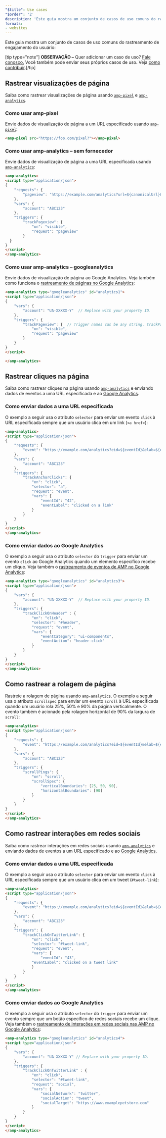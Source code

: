 ```yaml
---
"$title": Use cases
"$order": '2'
description: 'Este guia mostra um conjunto de casos de uso comuns do rastreamento de engajamento do usuário: OBSERVAÇÃO – Quer adicionar um caso de uso? Fale conosco.'
formats:
- websites
---
```


Este guia mostra um conjunto de casos de uso comuns do rastreamento de engajamento do usuário:

[tip type="note"] <strong>OBSERVAÇÃO –</strong> Quer adicionar um caso de uso? [Fale conosco.](https://github.com/ampproject/docs/issues/new) Você também pode enviar seus próprios casos de uso. Veja [como contribuir](../../../../documentation/guides-and-tutorials/contribute/index.md).[/tip]

## Rastrear visualizações de página

Saiba como rastrear visualizações de página usando [`amp-pixel`](../../../../documentation/components/reference/amp-pixel.md) e [`amp-analytics`](../../../../documentation/components/reference/amp-analytics.md).

### Como usar amp-pixel

Envie dados de visualização de página a um URL especificado usando [`amp-pixel`](../../../../documentation/components/reference/amp-pixel.md):

```html
<amp-pixel src="https://foo.com/pixel?"></amp-pixel>
```

### Como usar amp-analytics – sem fornecedor

Envie dados de visualização de página a uma URL especificada usando [`amp-analytics`](../../../../documentation/components/reference/amp-analytics.md):

```html
<amp-analytics>
<script type="application/json">
{
    "requests": {
        "pageview": "https://example.com/analytics?url=${canonicalUrl}&title=${title}&acct=${account}"
    },
    "vars": {
        "account": "ABC123"
    },
    "triggers": {
        "trackPageview": {
            "on": "visible",
            "request": "pageview"
        }
  }
}
</script>
</amp-analytics>
```

### Como usar amp-analytics – googleanalytics

Envie dados de visualização de página ao Google Analytics. Veja também como funciona o [rastreamento de páginas no Google Analytics](https://developers.google.com/analytics/devguides/collection/amp-analytics/#page_tracking):

```html
<amp-analytics type="googleanalytics" id="analytics1">
<script type="application/json">
{
    "vars": {
        "account": "UA-XXXXX-Y"  // Replace with your property ID.
    },
    "triggers": {
        "trackPageview": {  // Trigger names can be any string. trackPageview is not a required name.
            "on": "visible",
            "request": "pageview"
        }
    }
}
</script>

</amp-analytics>
```

## Rastrear cliques na página <a name="tracking-page-clicks"></a>

Saiba como rastrear cliques na página usando [`amp-analytics`](../../../../documentation/components/reference/amp-analytics.md) e enviando dados de eventos a uma URL especificada e ao [Google Analytics](https://developers.google.com/analytics/devguides/collection/amp-analytics/).

### Como enviar dados a uma URL especificada

O exemplo a seguir usa o atributo `selector` para enviar um evento `click` à URL especificada sempre que um usuário clica em um link (`<a href>`):

```html
<amp-analytics>
<script type="application/json">
{
    "requests": {
        "event": "https://example.com/analytics?eid=${eventId}&elab=${eventLabel}&acct=${account}"
    },
    "vars": {
        "account": "ABC123"
    },
    "triggers": {
        "trackAnchorClicks": {
            "on": "click",
            "selector": "a",
            "request": "event",
            "vars": {
                "eventId": "42",
                "eventLabel": "clicked on a link"
            }
        }
    }
}
</script>
</amp-analytics>
```

### Como enviar dados ao Google Analytics

O exemplo a seguir usa o atributo `selector` do `trigger` para enviar um evento `click` ao Google Analytics quando um elemento específico recebe um clique. Veja também o [rastreamento de eventos de AMP no Google Analytics](https://developers.google.com/analytics/devguides/collection/amp-analytics/#event_tracking):

```html
<amp-analytics type="googleanalytics" id="analytics3">
<script type="application/json">
{
    "vars": {
        "account": "UA-XXXXX-Y"  // Replace with your property ID.
    },
    "triggers": {
        "trackClickOnHeader" : {
            "on": "click",
            "selector": "#header",
            "request": "event",
            "vars": {
                "eventCategory": "ui-components",
                "eventAction": "header-click"
            }
        }
    }
}
</script>
</amp-analytics>
```

## Como rastrear a rolagem de página <a name="tracking-scrolling"></a>

Rastreie a rolagem de página usando [`amp-analytics`](../../../../documentation/components/reference/amp-analytics.md). O exemplo a seguir usa o atributo `scrollspec` para enviar um evento `scroll` à URL especificada quando um usuário rola 25%, 50% e 90% da página verticalmente. O evento também é acionado pela rolagem horizontal de 90% da largura de `scroll`:

```html
<amp-analytics>
<script type="application/json">
{
    "requests": {
        "event": "https://example.com/analytics?eid=${eventId}&elab=${eventLabel}&acct=${account}"
    },
    "vars": {
        "account": "ABC123"
    },
    "triggers": {
        "scrollPings": {
            "on": "scroll",
            "scrollSpec": {
                "verticalBoundaries": [25, 50, 90],
                "horizontalBoundaries": [90]
            }
        }
    }
}
</script>
</amp-analytics>
```

## Como rastrear interações em redes sociais <a name="tracking-social-interactions"></a>

Saiba como rastrear interações em redes sociais usando [`amp-analytics`](../../../../documentation/components/reference/amp-analytics.md) e enviando dados de eventos a um URL especificado e ao [Google Analytics](https://developers.google.com/analytics/devguides/collection/amp-analytics/).

### Como enviar dados a uma URL especificada

O exemplo a seguir usa o atributo `selector` para enviar um evento `click` à URL especificada sempre que um usuário clica em um tweet (`#tweet-link`):

```html
<amp-analytics>
<script type="application/json">
{
    "requests": {
        "event": "https://example.com/analytics?eid=${eventId}&elab=${eventLabel}&acct=${account}"
    },
    "vars": {
        "account": "ABC123"
    },
    "triggers": {
        "trackClickOnTwitterLink": {
            "on": "click",
            "selector": "#tweet-link",
            "request": "event",
            "vars": {
                "eventId": "43",
            "eventLabel": "clicked on a tweet link"
            }
        }
    }
}
</script>
</amp-analytics>
```

### Como enviar dados ao Google Analytics

O exemplo a seguir usa o atributo `selector` do `trigger` para enviar um evento sempre que um botão específico de redes sociais recebe um clique. Veja também o [rastreamento de interações em redes sociais nas AMP no Google Analytics](https://developers.google.com/analytics/devguides/collection/amp-analytics/#social_interactions):

```html
<amp-analytics type="googleanalytics" id="analytics4">
<script type="application/json">
{
    "vars": {
        "account": "UA-XXXXX-Y" // Replace with your property ID.
    },
    "triggers": {
        "trackClickOnTwitterLink" : {
            "on": "click",
            "selector": "#tweet-link",
            "request": "social",
            "vars": {
                "socialNetwork": "twitter",
                "socialAction": "tweet",
                "socialTarget": "https://www.examplepetstore.com"
            }
        }
    }
}
</script>
</amp-analytics>
```
